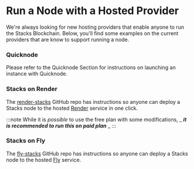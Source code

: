 # Run a Node with a Hosted Provider

We're always looking for new hosting providers that enable anyone to run the Stacks Blockchain. Below, you'll find some examples on the current providers that are know to support running a node.

### Quicknode

Please refer to the Quicknode Section for instructions on launching an instance with Quicknode.

### Stacks on Render

The [render-stacks](https://github.com/stacksfoundation/render-stacks) GitHub repo has instructions so anyone can deploy a Stacks node to the hosted [Render](https://render.com) service in one click.

:::note While it is _possible_ to use the free plan with some modifications, \_ _**it is recommended to run this on paid plan**_ \_ :::

### Stacks on Fly

The [fly-stacks](https://github.com/stacksfoundation/fly-stacks) GitHub repo has instructions so anyone can deploy a Stacks node to the hosted [Fly](https://fly.io) service.
